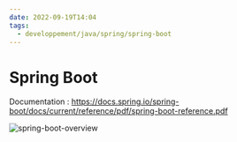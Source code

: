 ```yaml
---
date: 2022-09-19T14:04
tags:
  - developpement/java/spring/spring-boot
---
```


# Spring Boot

Documentation
: https://docs.spring.io/spring-boot/docs/current/reference/pdf/spring-boot-reference.pdf

![spring-boot-overview](./static/spring/spring-boot-overview.png)

